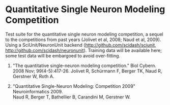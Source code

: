 Quantitative Single Neuron Modeling Competition
=======

Test suite for the quantitative single neuron modeling competition, a sequel to the competitions from past years (Jolivet et al, 2008; Naud et al, 2009).  Using a SciUnit/NeuronUnit backend (http://github.com/scidash/sciunit, http://github.com/scidash/neuronunit).  Training data will be available here; some test data will be embargoed to avoid over-fitting.  

1. "The quantitative single-neuron modeling competition."
Biol Cybern. 2008 Nov; 99(4-5):417-26.
Jolivet R, Schürmann F, Berger TK, Naud R, Gerstner W, Roth A.

2. "Quantitative Single-Neuron Modeling: Competition 2009"
Neuroinformatics 2009.  
Naud R, Berger T, Bathellier B, Carandini M, Gerstner W.  

